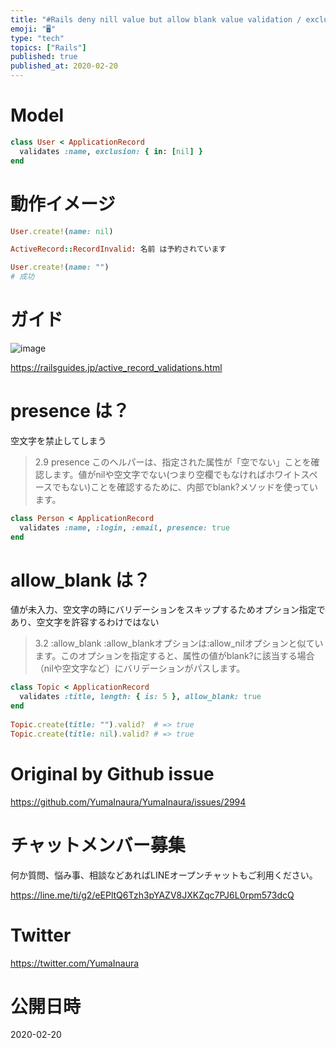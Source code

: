 ```yaml
---
title: "#Rails deny nill value but allow blank value validation / exclusion: {"
emoji: "🖥"
type: "tech"
topics: ["Rails"]
published: true
published_at: 2020-02-20
---
```


# Model

```rb
class User < ApplicationRecord
  validates :name, exclusion: { in: [nil] }
end
```

# 動作イメージ

```rb
User.create!(name: nil)

ActiveRecord::RecordInvalid: 名前 は予約されています

User.create!(name: "")
# 成功

```

# ガイド

![image](https://user-images.githubusercontent.com/13635059/74790955-7831fe80-52fc-11ea-9df5-6190fcd23008.png)


https://railsguides.jp/active_record_validations.html


# presence は？

空文字を禁止してしまう

>2.9 presence
>このヘルパーは、指定された属性が「空でない」ことを確認します。値がnilや空文字でない(つまり空欄でもなければホワイトスペースでもない)ことを確認するために、内部でblank?メソッドを使っています。

```rb
class Person < ApplicationRecord
  validates :name, :login, :email, presence: true
end
```

# allow_blank は？

値が未入力、空文字の時にバリデーションをスキップするためオプション指定であり、空文字を許容するわけではない

>3.2 :allow_blank
>:allow_blankオプションは:allow_nilオプションと似ています。このオプションを指定すると、属性の値がblank?に該当する場合（nilや空文字など）にバリデーションがパスします。


```rb
class Topic < ApplicationRecord
  validates :title, length: { is: 5 }, allow_blank: true
end
 
Topic.create(title: "").valid?  # => true
Topic.create(title: nil).valid? # => true

```

# Original by Github issue

https://github.com/YumaInaura/YumaInaura/issues/2994








<!-- Update From Qiita API -->

# チャットメンバー募集


何か質問、悩み事、相談などあればLINEオープンチャットもご利用ください。

https://line.me/ti/g2/eEPltQ6Tzh3pYAZV8JXKZqc7PJ6L0rpm573dcQ





# Twitter


https://twitter.com/YumaInaura


<!-- Update From Qiita API -->



# 公開日時

2020-02-20
